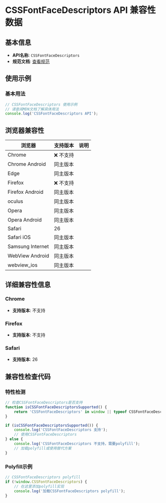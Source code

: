 # CSSFontFaceDescriptors API 兼容性数据

## 基本信息

- **API名称**: `CSSFontFaceDescriptors`
- **规范文档**: [查看规范](https://drafts.csswg.org/css-fonts/#om-fontface)

## 使用示例

### 基本用法

```javascript
// CSSFontFaceDescriptors 使用示例
// 请查阅MDN文档了解具体用法
console.log('CSSFontFaceDescriptors API');
```

## 浏览器兼容性

| 浏览器 | 支持版本 | 说明 |
|--------|----------|------|
| Chrome | ❌ 不支持 |  |
| Chrome Android | 同主版本 |  |
| Edge | 同主版本 |  |
| Firefox | ❌ 不支持 |  |
| Firefox Android | 同主版本 |  |
| oculus | 同主版本 |  |
| Opera | 同主版本 |  |
| Opera Android | 同主版本 |  |
| Safari | 26 |  |
| Safari iOS | 同主版本 |  |
| Samsung Internet | 同主版本 |  |
| WebView Android | 同主版本 |  |
| webview_ios | 同主版本 |  |

## 详细兼容性信息

### Chrome

- **支持版本**: 不支持

### Firefox

- **支持版本**: 不支持

### Safari

- **支持版本**: 26

## 兼容性检查代码

### 特性检测

```javascript
// 检查CSSFontFaceDescriptors是否支持
function isCSSFontFaceDescriptorsSupported() {
    return 'CSSFontFaceDescriptors' in window || typeof CSSFontFaceDescriptors !== 'undefined';
}

if (isCSSFontFaceDescriptorsSupported()) {
    console.log('CSSFontFaceDescriptors 支持');
    // 使用CSSFontFaceDescriptors
} else {
    console.log('CSSFontFaceDescriptors 不支持，需要polyfill');
    // 加载polyfill或使用替代方案
}
```

### Polyfill示例

```javascript
// CSSFontFaceDescriptors polyfill
if (!window.CSSFontFaceDescriptors) {
    // 在这里添加polyfill实现
    console.log('加载CSSFontFaceDescriptors polyfill');
}
```

